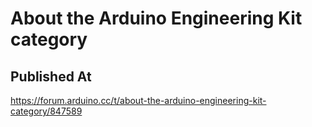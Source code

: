 # About the Arduino Engineering Kit category

## Published At

https://forum.arduino.cc/t/about-the-arduino-engineering-kit-category/847589
